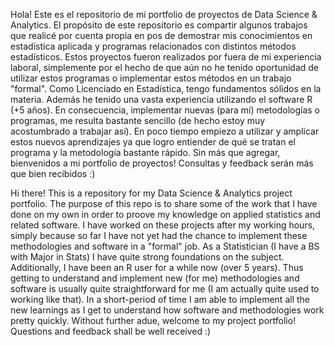 Hola! Este es el repositorio de mi portfolio de proyectos de Data Science & Analytics. 
El propósito de este repositorio es compartir algunos trabajos que realicé por cuenta propia en pos de demostrar mis conocimientos en estadística aplicada y programas relacionados con distintos métodos estadísticos. Estos proyectos fueron realizados por fuera de mi experiencia laboral, simplemente por el hecho de que aún no he tenido oportunidad de utilizar estos programas o implementar estos métodos en un trabajo "formal". 
Como Licenciado en Estadística, tengo fundamentos sólidos en la materia. Además he tenido una vasta experiencia utilizando el software R (+5 años). En consecuencia, implementar nuevas (para mí) metodologías o programas, me resulta bastante sencillo (de hecho estoy muy acostumbrado a trabajar así). En poco tiempo empiezo a utilizar y amplicar estos nuevos aprendizajes ya que logro entiender de qué se tratan el programa y la metodología bastante rápido.
Sin más que agregar, bienvenidos a mi portfolio de proyectos! Consultas y feedback serán más que bien recibidos :)


Hi there! This is a repository for my Data Science & Analytics project portfolio.
The purpose of this repo is to share some of the work that I have done on my own in order to proove my knowledge on applied statistics and related software. I have worked on these projects after my working hours, simply because so far I have not yet had the chance to implement these methodologies and software in a "formal" job. 
As a Statistician (I have a BS with Major in Stats) I have quite strong foundations on the subject. Additionally, I have been an R user for a while now (over 5 years). Thus getting to understand and implement new (for me) methodologies and software is usually quite straightforward for me (I am actually quite used to working like that). In a short-period of time I am able to implement all the new learnings as I get to understand how software and methodologies work pretty quickly.
Without further adue, welcome to my project portfolio! Questions and feedback shall be well received :)
